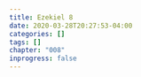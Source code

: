 ```yaml
---
title: Ezekiel 8
date: 2020-03-28T20:27:53-04:00
categories: []
tags: []
chapter: "008"
inprogress: false
---
```


